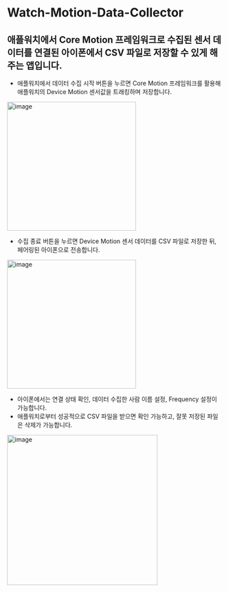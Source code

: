 # Watch-Motion-Data-Collector
애플워치에서 Core Motion 프레임워크로 수집된 센서 데이터를 연결된 아이폰에서 CSV 파일로 저장할 수 있게 해주는 앱입니다.
----

- 애플워치에서 데이터 수집 시작 버튼을 누르면 Core Motion 프레임워크를 활용해 애플워치의 Device Motion 센서값을 트래킹하며 저장합니다.
<img width="300" alt="image" src="https://github.com/kybeen/Watch-Motion-Data-Collector/assets/89764127/0601aee9-8e36-4c57-b34e-966b87e2735a">

- 수집 종료 버튼을 누르면 Device Motion 센서 데이터를 CSV 파일로 저장한 뒤, 페어링된 아이폰으로 전송합니다.
<img width="300" alt="image" src="https://github.com/kybeen/Watch-Motion-Data-Collector/assets/89764127/b66507a6-9422-452c-ba4d-2f51fef669ec">

- 아이폰에서는 연결 상태 확인, 데이터 수집한 사람 이름 설정, Frequency 설정이 가능합니다.
- 애플워치로부터 성공적으로 CSV 파일을 받으면 확인 가능하고, 잘못 저장된 파일은 삭제가 가능합니다.
<img width="350" alt="image" src="https://github.com/kybeen/Watch-Motion-Data-Collector/assets/89764127/bfe7922c-d4df-4389-a45f-6b444c37661e">
